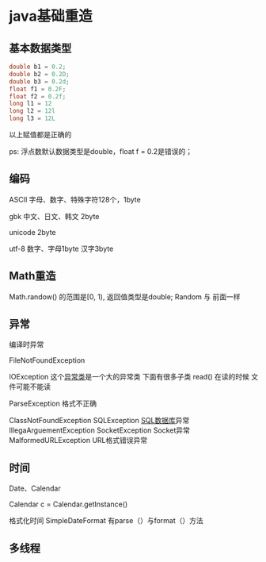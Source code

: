 # java基础重造

## 基本数据类型

```java
double b1 = 0.2;
double b2 = 0.2D;
double b3 = 0.2d;
float f1 = 0.2F;
float f2 = 0.2f;
long l1 = 12
long l2 = 12l
long l3 = 12L
```

以上赋值都是正确的

ps:  浮点数默认数据类型是double，float f = 0.2是错误的；

## 编码

ASCII  字母、数字、特殊字符128个，1byte

gbk 中文、日文、韩文  2byte

unicode 2byte

utf-8  数字、字母1byte  汉字3byte

## Math重造

Math.randow() 的范围是[0, 1), 返回值类型是double; Random 与 前面一样

## 异常

编译时异常

FileNotFoundException

IOException  这个[异常类](https://so.csdn.net/so/search?q=异常类&spm=1001.2101.3001.7020)是一个大的异常类 下面有很多子类 read() 在读的时候 文件可能不能读

ParseException  格式不正确

ClassNotFoundException
SQLException [SQL数据库](https://so.csdn.net/so/search?q=SQL数据库&spm=1001.2101.3001.7020)异常
IllegaArguementException
SocketException Socket异常
MalformedURLException URL格式错误异常

## 时间

Date、Calendar

Calendar c = Calendar.getInstance()



格式化时间  SimpleDateFormat  有parse（）与format（）方法

## 多线程

















